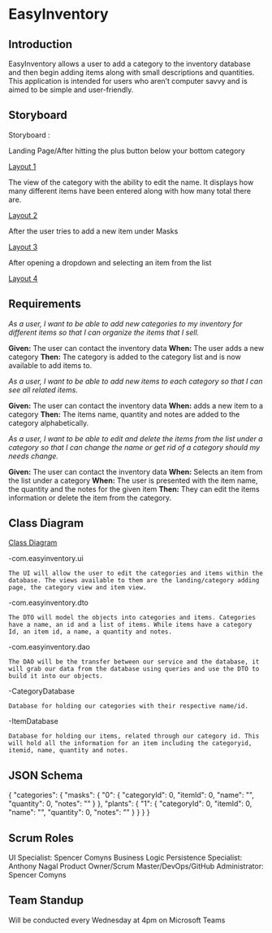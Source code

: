 # EasyInventory

## Introduction
EasyInventory allows a user to add a category to the inventory database and then begin adding items along with small descriptions and quantities. This application is intended for users who aren’t computer savvy and is aimed to be simple and user-friendly.

## Storyboard
Storyboard :

Landing Page/After hitting the plus button below your bottom category

[Layout 1](https://github.com/comynssj/finalProject/issues/7)

The view of the category with the ability to edit the name. It displays how many different items have been entered along with how many total there are.

[Layout 2](https://github.com/comynssj/finalProject/issues/7)
	
After the user tries to add a new item under Masks

[Layout 3](https://github.com/comynssj/finalProject/issues/7)
	
After opening a dropdown and selecting an item from the list

[Layout 4](https://github.com/comynssj/finalProject/issues/7)

## Requirements

*As a user, I want to be able to add new categories to my inventory for different items so that I can organize the items that I sell.*

**Given:** The user can contact the inventory data
**When:** The user adds a new category
**Then:** The category is added to the category list and is now available to add items to.

*As a user, I want to be able to add new items to each category so that I can see all related items.*

**Given:** The user can contact the inventory data
**When:** adds a new item to a category
**Then:** The items name, quantity and notes are added to the category alphabetically.

*As a user, I want to be able to edit and delete the items from the list under a category so that I can change the name or get rid of a category should my needs change.*

**Given:** The user can contact the inventory data
**When:** Selects an item from the list under a category 
**When:** The user is presented with the item name, the quantity and the notes for the given item
**Then:** They can edit the items information or delete the item from the category.

## Class Diagram 

[Class Diagram](https://github.com/comynssj/finalProject/issues/7)

-com.easyinventory.ui

	The UI will allow the user to edit the categories and items within the database. The views available to them are the landing/category adding page, the category view and item view.

-com.easyinventory.dto
	
	The DTO will model the objects into categories and items. Categories have a name, an id and a list of items. While items have a category Id, an item id, a name, a quantity and notes.

-com.easyinventory.dao
	
	The DAO will be the transfer between our service and the database, it will grab our data from the database using queries and use the DTO to build it into our objects.

-CategoryDatabase
	
	Database for holding our categories with their respective name/id.

-ItemDatabase
	
	Database for holding our items, related through our category id. This will hold all the information for an item including the categoryid, itemid, name, quantity and notes.


## JSON Schema

{
  "categories": {
    "masks": {
      "0": {
        "categoryId": 0,
        "itemId": 0,
        "name": "",
        "quantity": 0,
        "notes": ""
      }
    },
    "plants": {
      "1": {
        "categoryId": 0,
        "itemId": 0,
        "name": "",
        "quantity": 0,
        "notes": ""
      }
    }
  }
}

## Scrum Roles

UI Specialist: Spencer Comyns
Business Logic Persistence Specialist: Anthony Nagal
Product Owner/Scrum Master/DevOps/GitHub Administrator: Spencer Comyns

## Team Standup

Will be conducted every Wednesday at 4pm on Microsoft Teams


####








